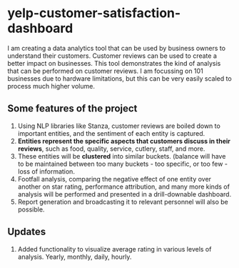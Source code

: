 # yelp-customer-satisfaction-dashboard

I am creating a data analytics tool that can be used by business owners to understand their customers. Customer reviews can be used to create a better impact on businesses. This tool demonstrates the kind of analysis that can be performed on customer reviews. I am focussing on 101 businesses due to hardware limitations, but this can be very easily scaled to process much higher volume.

## Some features of the project

1. Using NLP libraries like Stanza, customer reviews are boiled down to important entities, and the sentiment of each entity is captured.
2. **Entities represent the specific aspects that customers discuss in their reviews**, such as food, quality, service, cutlery, staff, and more.
3. These entities will be **clustered** into similar buckets. (balance will have to be maintained between too many buckets - too specific, or too few - loss of information.
4. Footfall analysis, comparing the negative effect of one entity over another on star rating, performance attribution, and many more kinds of analysis will be performed and presented in a drill-downable dashboard.
5. Report generation and broadcasting it to relevant personnel will also be possible.

## Updates

1. Added functionality to visualize average rating in various levels of analysis. Yearly, monthly, daily, hourly.
